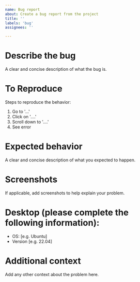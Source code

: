 ```yaml
---
name: Bug report
about: Create a bug report from the project
title: ''
labels: 'bug'
assignees: ''

---
```


# Describe the bug
A clear and concise description of what the bug is.

# To Reproduce
Steps to reproduce the behavior:
1. Go to '...'
2. Click on '....'
3. Scroll down to '....'
4. See error

# Expected behavior
A clear and concise description of what you expected to happen.

# Screenshots
If applicable, add screenshots to help explain your problem.

# Desktop (please complete the following information):
 - OS: [e.g. Ubuntu]
 - Version [e.g. 22.04]

# Additional context
Add any other context about the problem here.

